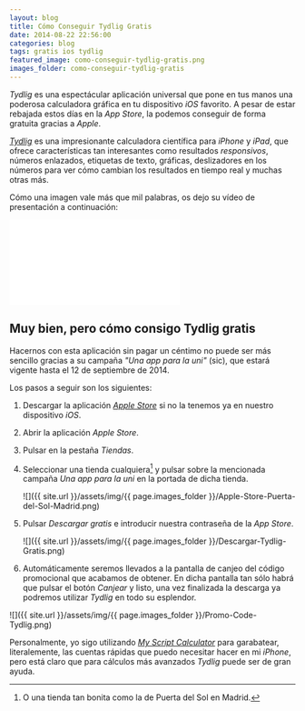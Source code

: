 ```yaml
---
layout: blog
title: Cómo Conseguir Tydlig Gratis
date: 2014-08-22 22:56:00
categories: blog
tags: gratis ios tydlig
featured_image: como-conseguir-tydlig-gratis.png
images_folder: como-conseguir-tydlig-gratis
---
```

*Tydlig* es una espectácular aplicación universal que pone en tus manos una poderosa calculadora gráfica en tu dispositivo *iOS* favorito. A pesar de estar rebajada estos días en la *App Store*, la podemos conseguir de forma gratuita gracias a *Apple*.<Sigue Leyendo> 
  
[*Tydlig*](http://tydligapp.com/) es una impresionante calculadora científica para *iPhone* y *iPad*, que ofrece características tan interesantes como resultados *responsivos*, números enlazados, etiquetas de texto, gráficas, deslizadores en los números para ver cómo cambian los resultados en tiempo real y muchas otras más. 
  
Cómo una imagen vale más que mil palabras, os dejo su vídeo de presentación a continuación:  
  
<div class='embed-container'><iframe src="//www.youtube.com/embed/xbXaKxxUomE" frameborder="0" allowfullscreen></iframe></div>
  
## Muy bien, pero cómo consigo Tydlig gratis  
  
Hacernos con esta aplicación sin pagar un céntimo no puede ser más sencillo gracias a su campaña *"Una app para la uni"* (sic), que estará vigente hasta el 12 de septiembre de 2014. 
  
Los pasos a seguir son los siguientes:  
    
1. Descargar la aplicación [*Apple Store*](https://itunes.apple.com/es/app/apple-store/id375380948?mt=8&uo=4&at=1l3v5kR) si no la tenemos ya en nuestro dispositivo *iOS*.
2. Abrir la aplicación *Apple Store*.
3. Pulsar en la pestaña *Tiendas*.
4. Seleccionar una tienda cualquiera[^1] y pulsar sobre la mencionada campaña *Una app para la uni* en la portada de dicha tienda.

	![]({{ site.url }}/assets/img/{{ page.images_folder }}/Apple-Store-Puerta-del-Sol-Madrid.png)
 
5. Pulsar *Descargar gratis* e introducir nuestra contraseña de la *App Store*.  
  
	![]({{ site.url }}/assets/img/{{ page.images_folder }}/Descargar-Tydlig-Gratis.png)  

6. Automáticamente seremos llevados a la pantalla de canjeo del código promocional que acabamos de obtener. En dicha pantalla tan sólo habrá que pulsar el botón *Canjear* y listo, una vez finalizada la descarga ya podremos utilizar *Tydlig* en todo su esplendor.    
  
![]({{ site.url }}/assets/img/{{ page.images_folder }}/Promo-Code-Tydlig.png)
  
Personalmente, yo sigo utilizando [*My Script Calculator*](https://itunes.apple.com/es/app/myscript-calculator-calculadora/id578979413?mt=8&uo=4&at=1l3v5kR&ct=searchlink) para garabatear, literalemente, las cuentas rápidas que puedo necesitar hacer en mi *iPhone*, pero está claro que para cálculos más avanzados *Tydlig* puede ser de gran ayuda.  
  
[^1]: O una tienda tan bonita como la de Puerta del Sol en Madrid.
